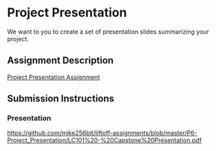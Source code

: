 # Project Presentation
We want to you to create a set of presentation slides summarizing your project.

## Assignment Description
[Project Presentation Assignment](https://education.launchcode.org/liftoff/assignments/project-presentation/)

## Submission Instructions

### Presentation

https://github.com/mike256bit/liftoff-assignments/blob/master/P6-Project_Presentation/LC101%20-%20Capstone%20Presentation.pdf